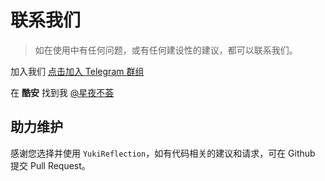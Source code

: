 # 联系我们

> 如在使用中有任何问题，或有任何建设性的建议，都可以联系我们。

加入我们 [点击加入 Telegram 群组](https://t.me/YukiReflection)

在 **酷安** 找到我 [@星夜不荟](http://www.coolapk.com/u/876977)

## 助力维护

感谢您选择并使用 `YukiReflection`，如有代码相关的建议和请求，可在 Github 提交 Pull Request。